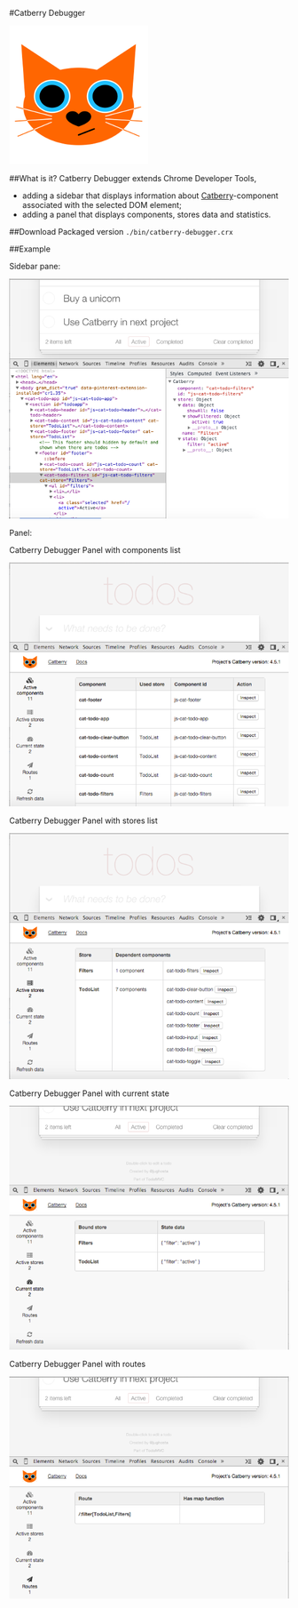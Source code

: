 #Catberry Debugger

![Catberry](https://raw.githubusercontent.com/catberry/catberry/master/docs/images/logo.png)

##What is it?
Catberry Debugger extends Chrome Developer Tools,
 * adding a sidebar that displays information about [Catberry](https://github.com/catberry/catberry/)-component associated with the selected DOM element;
 * adding a panel that displays components, stores data and statistics.

##Download
Packaged version `./bin/catberry-debugger.crx`

##Example

Sidebar pane:

![Catberry Debugger Sidebar](https://raw.githubusercontent.com/catberry/catberry-debugger/master/example/screenshots/sidebar-pane.png)

Panel:

Catberry Debugger Panel with components list

![Catberry Debugger Panel](https://raw.githubusercontent.com/catberry/catberry-debugger/master/example/screenshots/panel.png)

Catberry Debugger Panel with stores list

![Catberry Debugger Panel with stores](https://raw.githubusercontent.com/catberry/catberry-debugger/master/example/screenshots/panel-stores.png)

Catberry Debugger Panel with current state

![Catberry Debugger Panel with current state](https://raw.githubusercontent.com/catberry/catberry-debugger/master/example/screenshots/panel-state.png)

Catberry Debugger Panel with routes

![Catberry Debugger Panel with routes](https://raw.githubusercontent.com/catberry/catberry-debugger/master/example/screenshots/panel-routes.png)
